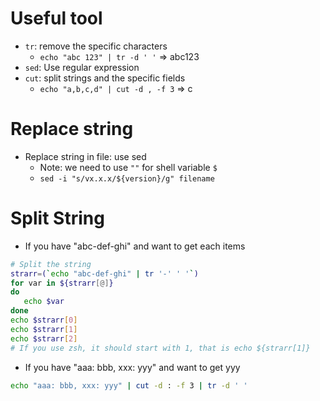 # Useful tool

* `tr`: remove the specific characters
  - `echo "abc 123" | tr -d ' '` => abc123
* `sed`: Use regular expression
* `cut`: split strings and the specific fields
  - `echo "a,b,c,d" | cut -d , -f 3` => c

# Replace string

* Replace string in file: use sed
  - Note: we need to use `""` for shell variable `$`
  - `sed -i "s/vx.x.x/${version}/g" filename`

# Split String

* If you have "abc-def-ghi" and want to get each items

```sh
# Split the string
strarr=(`echo "abc-def-ghi" | tr '-' ' '`)
for var in ${strarr[@]}
do
   echo $var
done
echo $strarr[0]
echo $strarr[1]
echo $strarr[2]
# If you use zsh, it should start with 1, that is echo ${strarr[1]}
```

* If you have "aaa: bbb, xxx: yyy" and want to get yyy

```sh
echo "aaa: bbb, xxx: yyy" | cut -d : -f 3 | tr -d ' '
```
